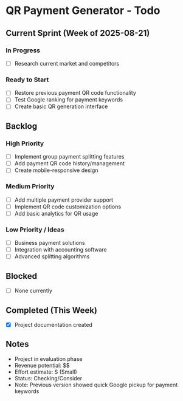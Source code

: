 # QR Payment Generator - Todo

## Current Sprint (Week of 2025-08-21)
### In Progress
- [ ] Research current market and competitors

### Ready to Start
- [ ] Restore previous payment QR code functionality
- [ ] Test Google ranking for payment keywords
- [ ] Create basic QR generation interface

## Backlog
### High Priority
- [ ] Implement group payment splitting features
- [ ] Add payment QR code history/management
- [ ] Create mobile-responsive design

### Medium Priority
- [ ] Add multiple payment provider support
- [ ] Implement QR code customization options
- [ ] Add basic analytics for QR usage

### Low Priority / Ideas
- [ ] Business payment solutions
- [ ] Integration with accounting software
- [ ] Advanced splitting algorithms

## Blocked
- [ ] None currently

## Completed (This Week)
- [x] Project documentation created

## Notes
- Project in evaluation phase
- Revenue potential: $$
- Effort estimate: S (Small)
- Status: Checking/Consider
- Note: Previous version showed quick Google pickup for payment keywords
